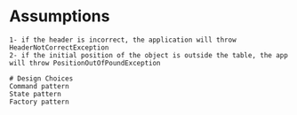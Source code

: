 # Assumptions
	1- if the header is incorrect, the application will throw HeaderNotCorrectException
	2- if the initial position of the object is outside the table, the app will throw PositionOutOfPoundException	
	
	# Design Choices
	Command pattern
	State pattern
	Factory pattern

